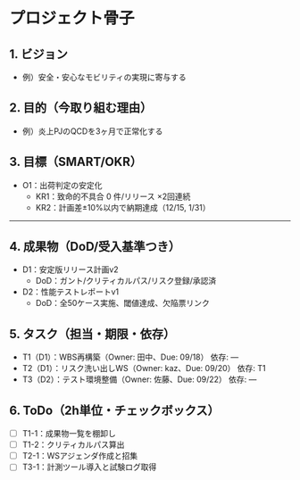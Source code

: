 # プロジェクト骨子

## 1. ビジョン
- 例）安全・安心なモビリティの実現に寄与する

## 2. 目的（今取り組む理由）
- 例）炎上PJのQCDを3ヶ月で正常化する

## 3. 目標（SMART/OKR）
- O1：出荷判定の安定化
  - KR1：致命的不具合 0 件/リリース ×2回連続
  - KR2：計画差±10%以内で納期達成（12/15, 1/31）

---

## 4. 成果物（DoD/受入基準つき）
- D1：安定版リリース計画v2
  - DoD：ガント/クリティカルパス/リスク登録/承認済
- D2：性能テストレポートv1
  - DoD：全50ケース実施、閾値達成、欠陥票リンク

## 5. タスク（担当・期限・依存）
- T1（D1）：WBS再構築（Owner: 田中、Due: 09/18） 依存: —
- T2（D1）：リスク洗い出しWS（Owner: kaz、Due: 09/20） 依存: T1
- T3（D2）：テスト環境整備（Owner: 佐藤、Due: 09/22） 依存: —

## 6. ToDo（2h単位・チェックボックス）
- [ ] T1-1：成果物一覧を棚卸し
- [ ] T1-2：クリティカルパス算出
- [ ] T2-1：WSアジェンダ作成と招集
- [ ] T3-1：計測ツール導入と試験ログ取得
